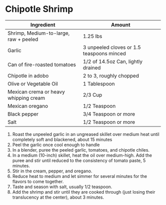 Chipotle Shrimp
===============

Ingredient | Amount
-|-
Shrimp, Medium-to-large, raw + peeled | 1.25 lbs
Garlic | 3 unpeeled cloves or 1.5 teaspoons minced
Can of fire-roasted tomatoes | 1/2 of 14.5oz Can, lightly drained
Chipotle in adobo | 2 to 3, roughly chopped
Olive or Vegetable Oil | 1 Tablespoon
Mexican crema or heavy whipping cream | 2/3 Cup
Mexican oregano | 1/2 Teaspoon
Black pepper | 3/4 Teaspoon or more
Salt | 1/2 Teaspoon or more

1. Roast the unpeeled garlic in an ungreased skillet over medium heat until completely soft and blackened, about 15 minutes
2. Peel the garlic once cool enough to handle
3. In a blender, puree the peeled garlic, tomatoes, and chipotle chiles.
4. In a medium (10-inch) skillet, heat the oil over medium-high. Add the puree and stir until reduced to the consistency of tomato paste, 5 minutes.
5. Stir in the cream, pepper, and oregano.
6. Reduce heat to medium and let simmer for several minutes for the flavors to come together.
7. Taste and season with salt, usually 1/2 teaspoon.
8. Add the shrimp and stir until they are cooked through (just losing their translucency at the center), about 3 minutes.
